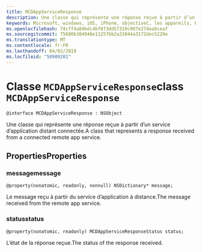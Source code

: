 ```yaml
---
title: MCDAppServiceResponse
description: Une classe qui représente une réponse reçue à partir d’un service d’application distant connectée.
keywords: Microsoft, windows, iOS, iPhone, objectiveC, les appareils, Project Rome connectés
ms.openlocfilehash: 74cff4a84bdc4bf073dd57319c987e274ea8ceaf
ms.sourcegitcommit: 75680b384946e11257bb2a33044a3172dec5220e
ms.translationtype: MT
ms.contentlocale: fr-FR
ms.lasthandoff: 04/02/2019
ms.locfileid: "58909201"
---
```

# <a name="class-mcdappserviceresponse"></a><span data-ttu-id="5c292-104">Classe `MCDAppServiceResponse`</span><span class="sxs-lookup"><span data-stu-id="5c292-104">class `MCDAppServiceResponse`</span></span>

```
@interface MCDAppServiceResponse : NSObject
```

<span data-ttu-id="5c292-105">Une classe qui représente une réponse reçue à partir d’un service d’application distant connectée.</span><span class="sxs-lookup"><span data-stu-id="5c292-105">A class that represents a response received from a connected remote app service.</span></span>

## <a name="properties"></a><span data-ttu-id="5c292-106">Properties</span><span class="sxs-lookup"><span data-stu-id="5c292-106">Properties</span></span>

### <a name="message"></a><span data-ttu-id="5c292-107">message</span><span class="sxs-lookup"><span data-stu-id="5c292-107">message</span></span> 
`@property(nonatomic, readonly, nonnull) NSDictionary* message;`

<span data-ttu-id="5c292-108">Le message reçu à partir du service d’application à distance.</span><span class="sxs-lookup"><span data-stu-id="5c292-108">The message received from the remote app service.</span></span>

### <a name="status"></a><span data-ttu-id="5c292-109">status</span><span class="sxs-lookup"><span data-stu-id="5c292-109">status</span></span>
`@property(nonatomic, readonly) MCDAppServiceResponseStatus status;`

<span data-ttu-id="5c292-110">L’état de la réponse reçue.</span><span class="sxs-lookup"><span data-stu-id="5c292-110">The status of the response received.</span></span>